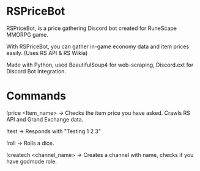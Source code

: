 # RSPriceBot

RSPriceBot, is a price gathering Discord bot created for RuneScape MMORPG game.

With RSPriceBot, you can gather in-game economy data and item prices easily. (Uses RS API & RS Wikia)

Made with Python, used BeautifulSoup4 for web-scraping, Discord.ext for Discord Bot Integration.


# Commands

!price <Item_name>       -> Checks the item price you have asked. Crawls RS API and Grand Exchange data.

!test                    -> Responds with "Testing 1 2 3"

!roll                    -> Rolls a dice.

!createch <channel_name> -> Creates a channel with name, checks if you have godmode role.

